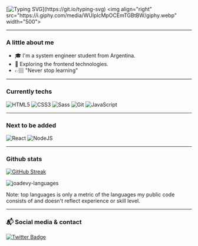 [![Typing SVG](https://readme-typing-svg.herokuapp.com?color=%23BAA0D0&duration=6500&lines=Hello+everyone%2C+I'm+Joaqu%C3%ADn+Arlettaz!)](https://git.io/typing-svg)
<img align="right" src="https://i.giphy.com/media/WUlplcMpOCEmTGBtBW/giphy.webp" width="500"> 

---

### A little about me

- 🎓 I'm a system engineer student from Argentina.
- 🚀 Exploring the frontend technologies.
- 👉🏽 "Never stop learning"
---

### Currently techs

![HTML5](https://img.shields.io/badge/-HTML5-%23E44D27?style=flat-square&logo=html5&logoColor=ffffff) ![CSS3](https://img.shields.io/badge/-CSS3-%231572B6?style=flat-square&logo=css3) ![Sass](https://img.shields.io/badge/-Sass-%23CC6699?style=flat-square&logo=sass&logoColor=ffffff) ![Git](https://img.shields.io/badge/-Git-%23F05032?style=flat-square&logo=git&logoColor=%23ffffff) ![JavaScript](https://img.shields.io/badge/JavaScript-%23323330.svg?&style=flat-square&logo=javascript&logoColor=%23F7DF1E) 

---

### Next to be added
![React](https://img.shields.io/badge/React-%2320232a.svg?style=flat-saquare&logo=React&logoColor=%2361DAFB) ![NodeJS](https://img.shields.io/badge/node.js-6DA55F?style=flat-saquare&logo=node.js&logoColor=white)

---

### Github stats

[![GitHub Streak](https://github-readme-streak-stats.herokuapp.com/?user=joadevy&theme=radical)](https://git.io/streak-stats)

<p><img align="center" src="https://github-readme-stats-yoimeldev.vercel.app//api/top-langs/?username=Joadevy&layout=compact&theme=radical" alt="joadevy-languages" /></p>

Note: top languages is only a metric of the languages my public code consists of and doesn't reflect experience or skill level.

---

### 📬 Social media & contact

[![Twitter Badge](https://img.shields.io/badge/Twitter-blue?style=flat-square&logo=twitter&logoColor=white&link=:https://twitter.com/jjoadev)](https://twitter.com/JoaquinArlettaz) 
